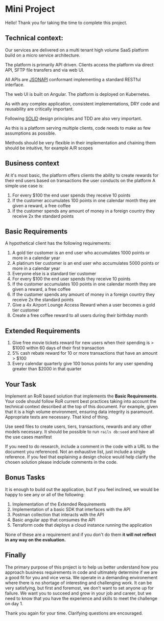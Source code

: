 # Mini Project

Hello! Thank you for taking the time to complete this project.

## Technical context:

Our services are delivered on a multi tenant high volume SaaS platform build on a micro service architecture.

The platform is primarily API driven. Clients access the platform via direct API, SFTP file transfers and via web UI.

All APIs are [JSONAPI](https://jsonapi.org) conformant implementing a standard RESTful interface.

The web UI is built on Angular. The platform is deployed on Kubernetes.

As with any complex application, consistent implementations, DRY code and reusability are critically important.

Following [SOLID](https://en.wikipedia.org/wiki/SOLID) design principles and TDD are also very important.

As this is a platform serving multiple clients, code needs to make as few assumptions as possible.

Methods should be very flexible in their implementation and chaining them should be intuitive, for example A/R scopes

## Business context

At it's most basic, the platform offers clients the ability to create rewards for their end users based on transactions the user conducts on the platform
A simple use case is:
1. For every $100 the end user spends they receive 10 points
2. If the customer accumulates 100 points in one calendar month they are given a reward, a free coffee
3. If the customer spends any amount of money in a foreign country they receive 2x the standard points

## Basic Requirements

A hypothetical client has the following requirements:

1. A gold tier customer is an end user who accumulates 1000 points or more in a calendar year
2. A platinum tier customer is an end user who accumulates 5000 points or more in a calendar year
3. Everyone else is a standard tier customer
4. For every $100 the end user spends they receive 10 points
5. If the customer accumulates 100 points in one calendar month they are given a reward, a free coffee
6. If the customer spends any amount of money in a foreign country they receive 2x the standard points
7. Give a 4x Airport Lounge Access Reward when a user becomes a gold tier customer
8. Create a free coffee reward to all users during their birthday month

## Extended Requirements

1. Give free movie tickets reward for new users when their spending is > $1000 within 60 days of their first transaction
2. 5% cash rebate reward for 10 or more transactions that have an amount > $100
3. Every calendar quarterly give 100 bonus points for any user spending greater than $2000 in that quarter

## Your Task

Implement an RoR based solution that implements the <b>Basic Requirements</b>. Your code should follow RoR current best practices
taking into account the technical context described at the top of this document. For example, given that it is a high volume environment, ensuring
data integrity is paramount. Appropriate tests are necessary. That kind of thing.

Use seed files to create users, tiers, transactions, rewards and any other models necessary. It should be possible to run `rails db:seed` and have all the use cases manifest

If you need to do research, include a comment in the code with a URL to the document you referenced.
Not an exhaustive list, just include a single reference.
If you feel that explaining a design choice would help clarify the chosen solution please indclude comments in the code.

## Bonus Tasks

It is enough to build out the application, but if you feel inclined, we would be happy to see any or all of the following:

1. Implementation of the Extended Requirements
2. Implementation of a basic SDK that interfaces with the API
3. Postman collection that interacts with the API
4. Basic angular app that consumes the API
5. Terraform code that deploys a cloud instance running the application

None of these are a requirement and if you don't do them <b>it will not reflect in any way on the evaluation.</b>

## Finally

The primary purpose of this project is to help us better understand how you approach business requirements in code
and ultimately determine if we are a good fit for you and vice versa. We operate in a demanding environement where there is no shortage of
interesting and challenging work. It can be very satisfying, but first and foremost, we don't want to set anyone up for failure. We want you
to succeed and grow in your job and career, but we need to know that you have the experience and skills to meet the challenge on day 1.

Thank you again for your time. Clarifying questions are encouraged.
